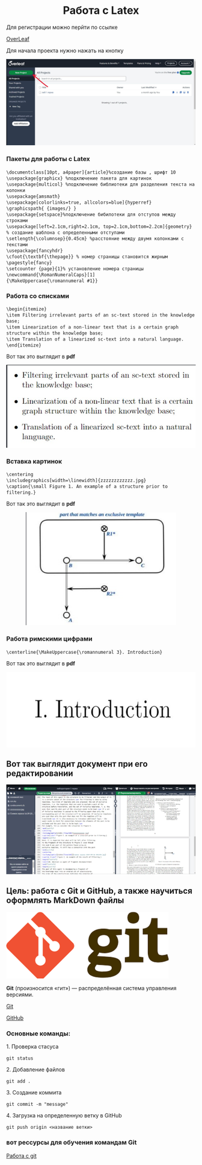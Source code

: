 <h1 align="center"> Работа с Latex</h1>
Для регистрации можно перйти по ссылке

<a href="https://www.overleaf.com/">OverLeaf</a>

Для начала проекта нужно нажать на кнопку
<p  align="center"><img src="Снимок экрана 2024-11-03 123548.png" ></p>

### Пакеты для работы с Latex
```
\documentclass[10pt, a4paper]{article}%создание базы , шрифт 10
\usepackage{graphicx} %подключение пакета для картинок
\usepackage{multicol} %подключение библиотеки для разделения текста на колонки
\usepackage{amsmath}
\usepackage[colorlinks=true, allcolors=blue]{hyperref}
\graphicspath{ {images/} }
\usepackage{setspace}%подключение бибилотеки для отступов между строками
\usepackage[left=2.1cm,right=2.1cm, top=2.1cm,bottom=2.2cm]{geometry} % создание шаблона с определенными отступами
\setlength{\columnsep}{0.45cm} %расстояние между двумя колонками с текстами
\usepackage{fancyhdr}
\cfoot{\textbf{\thepage}} % номер страницы становится жирным
\pagestyle{fancy}
\setcounter {page}{1}% установление номера страницы
\newcommand{\RomanNumeralCaps}[1]
{\MakeUppercase{\romannumeral #1}}

```
### Работа со списками
```
\begin{itemize}
\item Filtering irrelevant parts of an sc-text stored in the knowledge base;
\item Linearization of a non-linear text that is a certain graph structure within the knowledge base; 
\item Translation of a linearized sc-text into a natural language.
\end{itemize}
```
Вот так это выглядит в **pdf**
 <p  align="center"><img src="Снимок экрана 2024-11-03 123616.png" ></p>

### Вставка картинок
```
\centering
\includegraphics[width=\linewidth]{zzzzzzzzzzzz.jpg}
\caption{\small Figure 1. An example of a structure prior to filtering.}
```
Вот так это выглядит в **pdf**

  <p  align="center"><img src="Снимок экрана 2024-11-03 123634.png" width=400px height=300px></p>

 ### Работа римскими цифрами
 ```
\centerline{\MakeUppercase{\romannumeral 3}. Introduction}
```
Вот так это выглядит в **pdf**
</p>
 <p  align="center"><img src="Снимок экрана 2024-11-03 123647.png" width=600px height=200px ></p>
 
 ## Вот так выглядит документ при его редактировании
  <p  align="center"><img src="Снимок экрана 2024-11-03 123706.png"></p>

## Цель: работа с Git и GitHub, а также научиться оформлять MarkDown  файлы

 <p  ><img src="Снимок экрана 2024-11-03 123721.png"  ></p>
 <p><b>Git</b> (произносится «гит») — распределённая система управления версиями.</p>

 [Git](https://git-scm.com/)

 <a href="https://github.com/">GitHub</a>
 
 ### Основные команды:

<p>1. Проверка стасуса</p>

 ```
 git status
 ```
<p>2. Добавление файлов</p>

```
git add .
```
<p>3. Создание коммита</p>

```
git commit -m "message"
```
<p>4. Загрузка на определенную ветку в GitHub</p>

```
git push origin <название ветки>
```
### вот рессурсы для обучения командам Git
<a href="https://habr.com/ru/articles/541258/">Работа с git</a>
